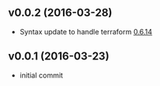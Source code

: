 v0.0.2 (2016-03-28)
-------------------
- Syntax update to handle terraform [0.6.14](https://github.com/hashicorp/terraform/blob/master/CHANGELOG.md#0614-march-21-2016)

v0.0.1 (2016-03-23)
-------------------
- initial commit

